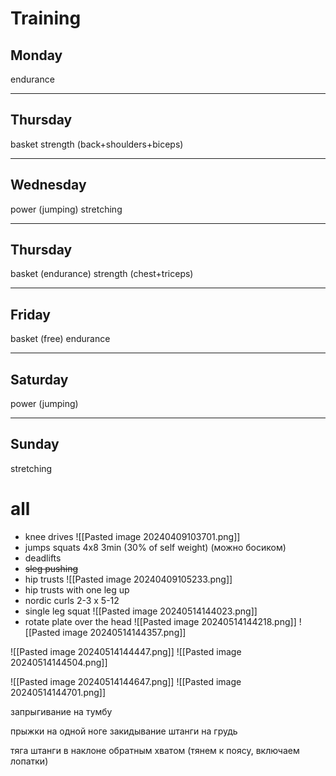 # Training
## Monday
endurance

---
## Thursday
basket
strength (back+shoulders+biceps)

---
## Wednesday
power (jumping)
stretching

---
## Thursday
basket (endurance)
strength (chest+triceps)

---
## Friday
basket (free)
endurance

---
## Saturday
power (jumping)

---
## Sunday
stretching


# all 
- knee drives ![[Pasted image 20240409103701.png]]
- jumps squats 4x8 3min  (30% of self weight) (можно босиком)
- deadlifts
- ~~sleg pushing~~
- hip trusts ![[Pasted image 20240409105233.png]]
- hip trusts with one leg up
- nordic curls 2-3 x 5-12
- single leg squat ![[Pasted image 20240514144023.png]]
- rotate plate over the head ![[Pasted image 20240514144218.png]]
![[Pasted image 20240514144357.png]]

![[Pasted image 20240514144447.png]] ![[Pasted image 20240514144504.png]]

![[Pasted image 20240514144647.png]] ![[Pasted image 20240514144701.png]]

запрыгивание на тумбу

прыжки на одной ноге
закидывание штанги на грудь

тяга штанги в наклоне обратным хватом (тянем к поясу, включаем лопатки)